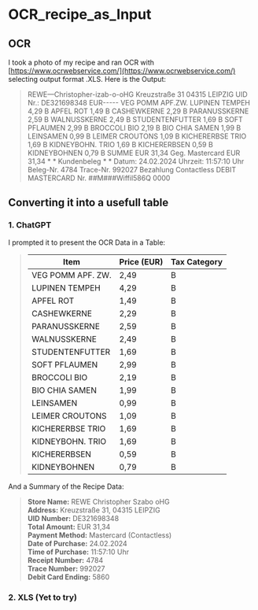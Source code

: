 # OCR_recipe_as_Input
## OCR
I took a photo of my recipe and ran OCR with [https://www.ocrwebservice.com/](https://www.ocrwebservice.com/) selecting output format .XLS. Here is the Output: 

> REWE—Christopher-izab-o-oHG Kreuzstraße 31 04315 LEIPZIG UID Nr.: DE321698348 
> EUR----- VEG POMM APF.ZW. LUPINEN TEMPEH 4,29 B APFEL ROT 1,49 B CASHEWKERNE 2,29 B PARANUSSKERNE 2,59 B WALNUSSKERNE 2,49 B STUDENTENFUTTER 1,69 B SOFT PFLAUMEN 2,99 B BROCCOLI BIO 2,19 B BIO CHIA SAMEN 1,99 B LEINSAMEN 0,99 B LEIMER CROUTONS 1,09 B KICHERERBSE TRIO 1,69 B KIDNEYBOHN. TRIO 1,69 B KICHERERBSEN 0,59 B KIDNEYBOHNEN 0,79 B 
> SUMME EUR 31,34 
> Geg. Mastercard EUR 31,34 * * Kundenbeleg * * Datum: 24.02.2024 Uhrzeit: 11:57:10 Uhr Beleg-Nr. 4784 Trace-Nr. 992027 Bezahlung Contactless DEBIT MASTERCARD Nr. ##M###Wiffil586Q 0000 

## Converting it into a usefull table 
### 1. ChatGPT
I prompted it to present the OCR Data in a Table: 

> | Item                | Price (EUR) | Tax Category |
> |---------------------|-------------|--------------|
> | VEG POMM APF. ZW.   | 2,49        | B            |
> | LUPINEN TEMPEH      | 4,29        | B            |
> | APFEL ROT           | 1,49        | B            |
> | CASHEWKERNE         | 2,29        | B            |
> | PARANUSSKERNE       | 2,59        | B            |
> | WALNUSSKERNE        | 2,49        | B            |
> | STUDENTENFUTTER     | 1,69        | B            |
> | SOFT PFLAUMEN       | 2,99        | B            |
> | BROCCOLI BIO        | 2,19        | B            |
> | BIO CHIA SAMEN      | 1,99        | B            |
> | LEINSAMEN           | 0,99        | B            |
> | LEIMER CROUTONS     | 1,09        | B            |
> | KICHERERBSE TRIO    | 1,69        | B            |
> | KIDNEYBOHN. TRIO    | 1,69        | B            |
> | KICHERERBSEN        | 0,59        | B            |
> | KIDNEYBOHNEN        | 0,79        | B            |

And a Summary of the Recipe Data:

> **Store Name:** REWE Christopher Szabo oHG  
> **Address:** Kreuzstraße 31, 04315 LEIPZIG  
> **UID Number:** DE321698348  
> **Total Amount:** EUR 31,34  
> **Payment Method:** Mastercard (Contactless)  
> **Date of Purchase:** 24.02.2024  
> **Time of Purchase:** 11:57:10 Uhr  
> **Receipt Number:** 4784  
> **Trace Number:** 992027  
> **Debit Card Ending:** 5860  




### 2. XLS (Yet to try)
